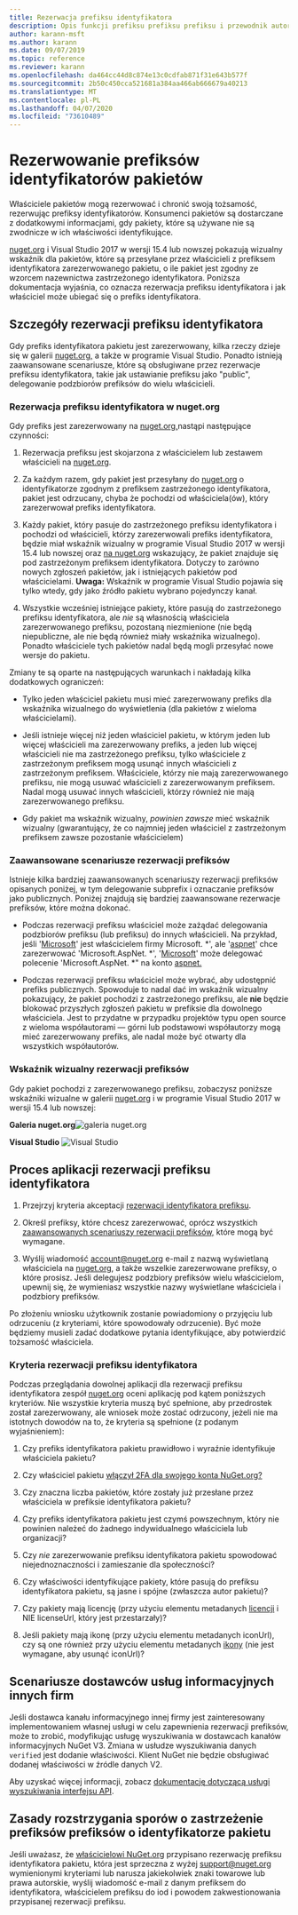 ```yaml
---
title: Rezerwacja prefiksu identyfikatora
description: Opis funkcji prefiksu prefiksu prefiksu i przewodnik autora.
author: karann-msft
ms.author: karann
ms.date: 09/07/2019
ms.topic: reference
ms.reviewer: karann
ms.openlocfilehash: da464cc44d8c874e13c0cdfab871f31e643b577f
ms.sourcegitcommit: 2b50c450cca521681a384aa466ab666679a40213
ms.translationtype: MT
ms.contentlocale: pl-PL
ms.lasthandoff: 04/07/2020
ms.locfileid: "73610489"
---
```

# <a name="package-id-prefix-reservation"></a>Rezerwowanie prefiksów identyfikatorów pakietów

Właściciele pakietów mogą rezerwować i chronić swoją tożsamość, rezerwując prefiksy identyfikatorów. Konsumenci pakietów są dostarczane z dodatkowymi informacjami, gdy pakiety, które są używane nie są zwodnicze w ich właściwości identyfikujące. 

[nuget.org](https://www.nuget.org/) i Visual Studio 2017 w wersji 15.4 lub nowszej pokazują wizualny wskaźnik dla pakietów, które są przesyłane przez właścicieli z prefiksem identyfikatora zarezerwowanego pakietu, o ile pakiet jest zgodny ze wzorcem nazewnictwa zastrzeżonego identyfikatora. Poniższa dokumentacja wyjaśnia, co oznacza rezerwacja prefiksu identyfikatora i jak właściciel może ubiegać się o prefiks identyfikatora.

## <a name="id-prefix-reservation-details"></a>Szczegóły rezerwacji prefiksu identyfikatora

Gdy prefiks identyfikatora pakietu jest zarezerwowany, kilka rzeczy dzieje się w galerii [nuget.org,](https://www.nuget.org/) a także w programie Visual Studio. Ponadto istnieją zaawansowane scenariusze, które są obsługiwane przez rezerwacje prefiksu identyfikatora, takie jak ustawianie prefiksu jako "public", delegowanie podzbiorów prefiksów do wielu właścicieli.

### <a name="id-prefix-reservation-on-nugetorg"></a>Rezerwacja prefiksu identyfikatora w nuget.org

Gdy prefiks jest zarezerwowany na [nuget.org,](https://www.nuget.org/)nastąpi następujące czynności:

1. Rezerwacja prefiksu jest skojarzona z właścicielem lub zestawem właścicieli na [nuget.org](https://www.nuget.org/).

1. Za każdym razem, gdy pakiet jest przesyłany do [nuget.org](https://www.nuget.org/) o identyfikatorze zgodnym z prefiksem zastrzeżonego identyfikatora, pakiet jest odrzucany, chyba że pochodzi od właściciela(ów), który zarezerwował prefiks identyfikatora.

1. Każdy pakiet, który pasuje do zastrzeżonego prefiksu identyfikatora i pochodzi od właścicieli, którzy zarezerwowali prefiks identyfikatora, będzie miał wskaźnik wizualny w programie Visual Studio 2017 w wersji 15.4 lub nowszej oraz [na nuget.org](https://www.nuget.org/) wskazujący, że pakiet znajduje się pod zastrzeżonym prefiksem identyfikatora. Dotyczy to zarówno nowych zgłoszeń pakietów, jak i istniejących pakietów pod właścicielami. **Uwaga:** Wskaźnik w programie Visual Studio pojawia się tylko wtedy, gdy jako źródło pakietu wybrano pojedynczy kanał.

1. Wszystkie wcześniej istniejące pakiety, które pasują do zastrzeżonego prefiksu identyfikatora, ale *nie* są własnością właściciela zarezerwowanego prefiksu, pozostaną niezmienione (nie będą niepubliczne, ale nie będą również miały wskaźnika wizualnego). Ponadto właściciele tych pakietów nadal będą mogli przesyłać nowe wersje do pakietu.

Zmiany te są oparte na następujących warunkach i nakładają kilka dodatkowych ograniczeń:

- Tylko jeden właściciel pakietu musi mieć zarezerwowany prefiks dla wskaźnika wizualnego do wyświetlenia (dla pakietów z wieloma właścicielami).

- Jeśli istnieje więcej niż jeden właściciel pakietu, w którym jeden lub więcej właścicieli ma zarezerwowany prefiks, a jeden lub więcej właścicieli nie ma zastrzeżonego prefiksu, tylko właściciele z zastrzeżonym prefiksem mogą usunąć innych właścicieli z zastrzeżonym prefiksem. Właściciele, którzy nie mają zarezerwowanego prefiksu, nie mogą usuwać właścicieli z zarezerwowanym prefiksem. Nadal mogą usuwać innych właścicieli, którzy również nie mają zarezerwowanego prefiksu.

- Gdy pakiet ma wskaźnik wizualny, *powinien zawsze* mieć wskaźnik wizualny (gwarantujący, że co najmniej jeden właściciel z zastrzeżonym prefiksem zawsze pozostanie właścicielem)

### <a name="advanced-prefix-reservation-scenarios"></a>Zaawansowane scenariusze rezerwacji prefiksów

Istnieje kilka bardziej zaawansowanych scenariuszy rezerwacji prefiksów opisanych poniżej, w tym delegowanie subprefix i oznaczanie prefiksów jako publicznych. Poniżej znajdują się bardziej zaawansowane rezerwacje prefiksów, które można dokonać. 

- Podczas rezerwacji prefiksu właściciel może zażądać delegowania podzbiorów prefiksu (lub prefiksu) do innych właścicieli. Na przykład, jeśli '[Microsoft](https://www.nuget.org/profiles/microsoft)' jest właścicielem firmy Microsoft. \*', ale '[aspnet](https://www.nuget.org/profiles/aspnet)' chce zarezerwować 'Microsoft.AspNet. \*', '[Microsoft](https://www.nuget.org/profiles/microsoft)' może delegować polecenie 'Microsoft.AspNet. \*" na konto [aspnet.](https://www.nuget.org/profiles/aspnet)

- Podczas rezerwacji prefiksu właściciel może wybrać, aby udostępnić prefiks publicznych. Spowoduje to nadal dać im wskaźnik wizualny pokazujący, że pakiet pochodzi z zastrzeżonego prefiksu, ale **nie** będzie blokować przyszłych zgłoszeń pakietu w prefiksie dla dowolnego właściciela. Jest to przydatne w przypadku projektów typu open source z wieloma współautorami — górni lub podstawowi współautorzy mogą mieć zarezerwowany prefiks, ale nadal może być otwarty dla wszystkich współautorów. 

### <a name="prefix-reservation-visual-indicator"></a>Wskaźnik wizualny rezerwacji prefiksów

Gdy pakiet pochodzi z zarezerwowanego prefiksu, zobaczysz poniższe wskaźniki wizualne w galerii [nuget.org](https://www.nuget.org/) i w programie Visual Studio 2017 w wersji 15.4 lub nowszej:

**Galeria nuget.org**![galeria nuget.org
](media/nuget-gallery-reserved-prefix.png)

**Visual Studio**
![Visual Studio](media/visual-studio-reserved-prefix.png)

## <a name="id-prefix-reservation-application-process"></a>Proces aplikacji rezerwacji prefiksu identyfikatora

1. Przejrzyj kryteria akceptacji [rezerwacji identyfikatora prefiksu](#id-prefix-reservation-criteria).

2. Określ prefiksy, które chcesz zarezerwować, oprócz wszystkich [zaawansowanych scenariuszy rezerwacji prefiksów,](#advanced-prefix-reservation-scenarios) które mogą być wymagane.

3. Wyślij wiadomość [account@nuget.org](mailto:account@nuget.org) e-mail z nazwą wyświetlaną właściciela na [nuget.org](https://www.nuget.org/), a także wszelkie zarezerwowane prefiksy, o które prosisz. Jeśli delegujesz podzbiory prefiksów wielu właścicielom, upewnij się, że wymieniasz wszystkie nazwy wyświetlane właściciela i podzbiory prefiksów.

Po złożeniu wniosku użytkownik zostanie powiadomiony o przyjęciu lub odrzuceniu (z kryteriami, które spowodowały odrzucenie). Być może będziemy musieli zadać dodatkowe pytania identyfikujące, aby potwierdzić tożsamość właściciela.

### <a name="id-prefix-reservation-criteria"></a>Kryteria rezerwacji prefiksu identyfikatora

Podczas przeglądania dowolnej aplikacji dla rezerwacji prefiksu identyfikatora zespół [nuget.org](https://www.nuget.org/) oceni aplikację pod kątem poniższych kryteriów. Nie wszystkie kryteria muszą być spełnione, aby przedrostek został zarezerwowany, ale wniosek może zostać odrzucony, jeżeli nie ma istotnych dowodów na to, że kryteria są spełnione (z podanym wyjaśnieniem):

1. Czy prefiks identyfikatora pakietu prawidłowo i wyraźnie identyfikuje właściciela pakietu?

1. Czy właściciel pakietu [włączył 2FA dla swojego konta NuGet.org?](individual-accounts.md#enable-two-factor-authentication-2fa)

1. Czy znaczna liczba pakietów, które zostały już przesłane przez właściciela w prefiksie identyfikatora pakietu?

1. Czy prefiks identyfikatora pakietu jest czymś powszechnym, który nie powinien należeć do żadnego indywidualnego właściciela lub organizacji?

1. Czy *nie* zarezerwowanie prefiksu identyfikatora pakietu spowodować niejednoznaczności i zamieszanie dla społeczności?

1. Czy właściwości identyfikujące pakiety, które pasują do prefiksu identyfikatora pakietu, są jasne i spójne (zwłaszcza autor pakietu)?

1. Czy pakiety mają licencję (przy użyciu elementu metadanych [licencji](../reference/nuspec.md#license) i NIE licenseUrl, który jest przestarzały)?

1. Jeśli pakiety mają ikonę (przy użyciu elementu metadanych iconUrl), czy są one również przy użyciu elementu metadanych [ikony](../reference/nuspec.md#icon) (nie jest wymagane, aby usunąć iconUrl)?

## <a name="third-party-feed-provider-scenarios"></a>Scenariusze dostawców usług informacyjnych innych firm

Jeśli dostawca kanału informacyjnego innej firmy jest zainteresowany implementowaniem własnej usługi w celu zapewnienia rezerwacji prefiksów, może to zrobić, modyfikując usługę wyszukiwania w dostawcach kanałów informacyjnych NuGet V3. Zmiana w usłudze wyszukiwania danych `verified` jest dodanie właściwości. Klient NuGet nie będzie obsługiwać dodanej właściwości w źródle danych V2.

Aby uzyskać więcej informacji, zobacz [dokumentację dotyczącą usługi wyszukiwania interfejsu API](../api/search-query-service-resource.md).

## <a name="package-id-prefix-reservation-dispute-policy"></a>Zasady rozstrzygania sporów o zastrzeżenie prefiksów prefiksów o identyfikatorze pakietu
Jeśli uważasz, że [właścicielowi NuGet.org](https://www.nuget.org) przypisano rezerwację prefiksu identyfikatora pakietu, która jest sprzeczna z wyżej [support@nuget.org](mailto:support@nuget.org) wymienionymi kryteriami lub narusza jakiekolwiek znaki towarowe lub prawa autorskie, wyślij wiadomość e-mail z danym prefiksem do identyfikatora, właścicielem prefiksu do iod i powodem zakwestionowania przypisanej rezerwacji prefiksu.

